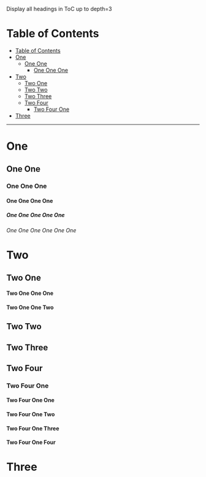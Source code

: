 Display all headings in ToC up to depth=3

# Table of Contents

<!-- !toc -->

* [Table of Contents](#table-of-contents)
* [One](#one)
  * [One One](#one-one)
    * [One One One](#one-one-one)
* [Two](#two)
  * [Two One](#two-one)
  * [Two Two](#two-two)
  * [Two Three](#two-three)
  * [Two Four](#two-four)
    * [Two Four One](#two-four-one)
* [Three](#three)

<!-- toc! -->

----

# One

## One One

### One One One

#### One One One One

##### One One One One One

###### One One One One One One

# Two

## Two One

#### Two One One One

#### Two One One Two

## Two Two

## Two Three

## Two Four

### Two Four One

#### Two Four One One

#### Two Four One Two

#### Two Four One Three

#### Two Four One Four

# Three
